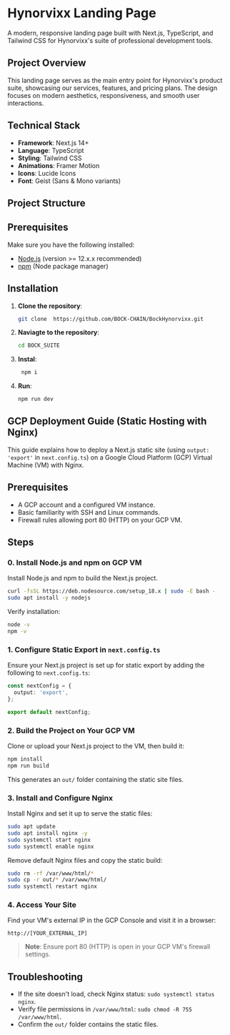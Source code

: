 # Hynorvixx Landing Page

A modern, responsive landing page built with Next.js, TypeScript, and Tailwind CSS for Hynorvixx's suite of professional development tools.

## Project Overview

This landing page serves as the main entry point for Hynorvixx's product suite, showcasing our services, features, and pricing plans. The design focuses on modern aesthetics, responsiveness, and smooth user interactions.

## Technical Stack

- **Framework**: Next.js 14+
- **Language**: TypeScript
- **Styling**: Tailwind CSS
- **Animations**: Framer Motion
- **Icons**: Lucide Icons
- **Font**: Geist (Sans & Mono variants)

## Project Structure

## Prerequisites

Make sure you have the following installed:

- [Node.js](https://nodejs.org/en/) (version >= 12.x.x recommended)
- [npm](https://www.npmjs.com/get-npm) (Node package manager)

## Installation

1. **Clone the repository**:
   ```bash
   git clone  https://github.com/BOCK-CHAIN/BockHynorvixx.git
2. **Naviagte to the repository**:
   ```bash
   cd BOCK_SUITE
3. **Instal**:
   ```bash
    npm i
1. **Run**:
   ```bash
   npm run dev


## GCP Deployment Guide (Static Hosting with Nginx)

This guide explains how to deploy a Next.js static site (using `output: 'export'` in `next.config.ts`) on a Google Cloud Platform (GCP) Virtual Machine (VM) with Nginx.

## Prerequisites
- A GCP account and a configured VM instance.
- Basic familiarity with SSH and Linux commands.
- Firewall rules allowing port 80 (HTTP) on your GCP VM.

## Steps

### 0. Install Node.js and npm on GCP VM
Install Node.js and npm to build the Next.js project.

```bash
curl -fsSL https://deb.nodesource.com/setup_18.x | sudo -E bash -
sudo apt install -y nodejs
```

Verify installation:
```bash
node -v
npm -v
```

### 1. Configure Static Export in `next.config.ts`
Ensure your Next.js project is set up for static export by adding the following to `next.config.ts`:

```ts
const nextConfig = {
  output: 'export',
};

export default nextConfig;
```

### 2. Build the Project on Your GCP VM
Clone or upload your Next.js project to the VM, then build it:

```bash
npm install
npm run build
```

This generates an `out/` folder containing the static site files.

### 3. Install and Configure Nginx
Install Nginx and set it up to serve the static files:

```bash
sudo apt update
sudo apt install nginx -y
sudo systemctl start nginx
sudo systemctl enable nginx
```

Remove default Nginx files and copy the static build:

```bash
sudo rm -rf /var/www/html/*
sudo cp -r out/* /var/www/html/
sudo systemctl restart nginx
```

### 4. Access Your Site
Find your VM's external IP in the GCP Console and visit it in a browser:

```
http://[YOUR_EXTERNAL_IP]
```

> **Note**: Ensure port 80 (HTTP) is open in your GCP VM's firewall settings.

## Troubleshooting
- If the site doesn't load, check Nginx status: `sudo systemctl status nginx`.
- Verify file permissions in `/var/www/html`: `sudo chmod -R 755 /var/www/html`.
- Confirm the `out/` folder contains the static files.
